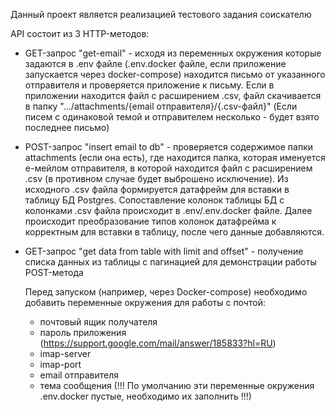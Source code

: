 Данный проект является реализацией тестового задания соискателю

API состоит из 3 HTTP-методов:

- GET-запрос "get-email" - исходя из переменных окружения которые задаются в .env файле (.env.docker файле, если приложение запускается через docker-compose)
находится письмо от указанного отправителя и проверяется приложение к письму. Если в приложении находится файл с расширением .csv, 
файл скачивается в папку ".../attachments/{email отправителя}/{.csv-файл}" (Если писем с
одинаковой темой и отправителем несколько - будет взято последнее письмо)
- POST-запрос "insert email to db" - проверяется содержимое папки attachments (если она есть), где находится папка, которая именуется е-мейлом отправителя, 
в которой находится файл с расширением .csv (в противном случае будет выброшено исключение). Из исходного .csv файла формируется датафрейм для вставки в таблицу БД Postgres.
Сопоставление колонок таблицы БД с колонками .csv файла происходит в .env/.env.docker файле. Далее происходит преобразование типов колонок датафрейма к корректным для вставки в таблицу,
после чего данные добавляются.
- GET-запрос "get data from table with limit and offset" - получение списка данных из таблицы с пагинацией для демонстрации работы POST-метода

  Перед запуском (например, через Docker-compose) необходимо добавить переменные окружения для работы с почтой:
  - почтовый ящик получателя
  - пароль приложения (https://support.google.com/mail/answer/185833?hl=RU)
  - imap-server
  - imap-port
  - email отправителя
  - тема сообщения
  (!!! По умолчанию эти переменные окружения .env.docker пустые, необходимо их заполнить !!!)

